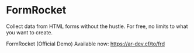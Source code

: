 # FormRocket 
Collect data from HTML forms without the hustle. For free, no limits to what you want to create.

FormRocket (Official Demo) Available now: <a href="https://ar-dev.cf/to/frd">https://ar-dev.cf/to/frd</a>
